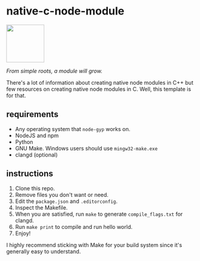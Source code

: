 # native-c-node-module

<img src="misc/icon.png" width="100px"/>

*From simple roots, a module will grow.*

There's a lot of information about creating native node modules in C++ but few
resources on creating native node modules in C. Well, this template is for that.

## requirements

- Any operating system that `node-gyp` works on.
- NodeJS and npm
- Python
- GNU Make. Windows users should use `mingw32-make.exe`
- clangd (optional)

## instructions

1. Clone this repo.
2. Remove files you don't want or need.
3. Edit the `package.json` and `.editorconfig`.
4. Inspect the Makefile.
5. When you are satisfied, run `make` to generate `compile_flags.txt` for
   clangd.
6. Run `make print` to compile and run hello world.
7. Enjoy!

I highly recommend sticking with Make for your build system since it's generally
easy to understand.
